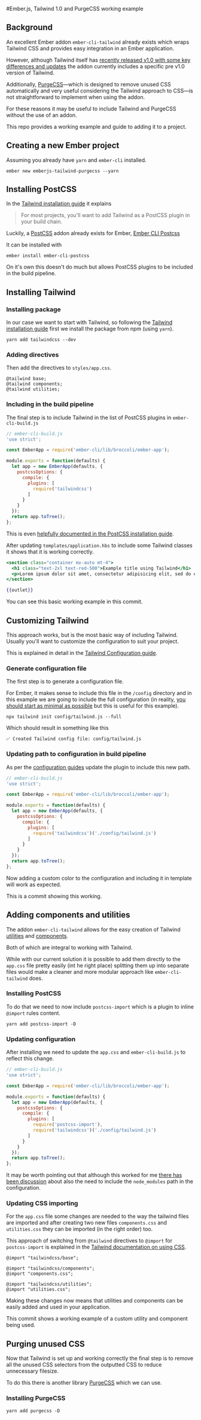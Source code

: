 #Ember.js, Tailwind 1.0 and PurgeCSS working example

## Background

An excellent Ember addon `ember-cli-tailwind` already exists which wraps Tailwind CSS and provides easy integration in an Ember application.

However, although Tailwind itself has [recently released v1.0 with some key differences and updates](https://tailwindcss.com/docs/upgrading-to-v1) the addon currently includes a specific pre v1.0 version of Tailwind.

Additionally, [PurgeCSS](https://www.purgecss.com/)—which is designed to remove unused CSS automatically and very useful considering the Tailwind approach to CSS—is not straightforward to implement when using the addon.

For these reasons it may be useful to include Tailwind and PurgeCSS without the use of an addon.

This repo provides a working example and guide to adding it to a project.

## Creating a new Ember project

Assuming you already have `yarn` and `ember-cli` installed.

```
ember new emberjs-tailwind-purgecss --yarn
```

## Installing PostCSS

In the [Tailwind installation guide](https://tailwindcss.com/docs/installation#using-tailwind-with-postcss) it explains

> For most projects, you'll want to add Tailwind as a PostCSS plugin in your build chain.

Luckily, a [PostCSS](https://postcss.org/) addon already exists for Ember, [Ember CLI Postcss](https://jeffjewiss.github.io/ember-cli-postcss/)

It can be installed with

```
ember install ember-cli-postcss
```

On it's own this doesn't do much but allows PostCSS plugins to be included in the build pipeline.

## Installing Tailwind

### Installing package

In our case we want to start with Tailwind, so following the [Tailwind installation guide](https://tailwindcss.com/docs/installation#1-install-tailwind-via-npm) first we install the package from npm (using `yarn`).

```
yarn add tailwindcss --dev
```

### Adding directives

Then add the directives to `styles/app.css`.

```
@tailwind base;
@tailwind components;
@tailwind utilities;
```

### Including in the build pipeline

The final step is to include Tailwind in the list of PostCSS plugins in `ember-cli-build.js`

```js
// ember-cli-build.js
'use strict';

const EmberApp = require('ember-cli/lib/broccoli/ember-app');

module.exports = function(defaults) {
  let app = new EmberApp(defaults, {
    postcssOptions: {
      compile: {
        plugins: [
          require('tailwindcss')
        ]
      }
    }
  });
  return app.toTree();
};
```

This is even [helpfully documented in the PostCSS installation guide](https://tailwindcss.com/docs/installation#ember-js).

After updating `templates/application.hbs` to include some Tailwind classes it shows that it is working correctly.

```hbs
<section class="container mx-auto mt-4">
  <h1 class="text-2xl text-red-500">Example title using Tailwind</h1>
  <p>Lorem ipsum dolor sit amet, consectetur adipisicing elit, sed do eiusmod tempor incididunt ut labore et dolore magna aliqua.</p>
</section>

{{outlet}}
```

You can see this basic working example in this commit.

## Customizing Tailwind

This approach works, but is the most basic way of including Tailwind. Usually you'll want to customize the configuration to suit your project.

This is explained in detail in the [Tailwind Configuration guide](https://tailwindcss.com/docs/configuration).

### Generate configuration file

The first step is to generate a configuration file.

For Ember, it makes sense to include this file in the `/config` directory and in this example we are going to include the full configuration (in reality, [you should start as minimal as possible](https://tailwindcss.com/docs/configuration#creating-your-configuration-file) but this is useful for this example).

```
npx tailwind init config/tailwind.js --full
```

Which should result in something like this

```
✅ Created Tailwind config file: config/tailwind.js
```

### Updating path to configuration in build pipeline

As per the [configuration guides](https://tailwindcss.com/docs/configuration#using-a-different-file-name) update the plugin to include this new path.

```js
// ember-cli-build.js
'use strict';

const EmberApp = require('ember-cli/lib/broccoli/ember-app');

module.exports = function(defaults) {
  let app = new EmberApp(defaults, {
    postcssOptions: {
      compile: {
        plugins: [
          require('tailwindcss')('./config/tailwind.js')
        ]
      }
    }
  });
  return app.toTree();
};
```

Now adding a custom color to the configuration and including it in template will work as expected.

This is a commit showing this working.

## Adding components and utilities

The addon `ember-cli-tailwind` allows for the easy creation of Tailwind [utilities](https://tailwindcss.com/docs/adding-new-utilities) and [components](https://tailwindcss.com/docs/extracting-components).

Both of which are integral to working with Tailwind.

While with our current solution it is possible to add them directly to the `app.css` file pretty easily (int he right place) splitting them up into separate files would make a cleaner and more modular approach like `ember-cli-tailwind` does.

### Installing PostCSS

To do that we need to now include `postcss-import` which is a plugin to inline `@import` rules content.

```
yarn add postcss-import -D
```

### Updating configuration

After installing we need to update the `app.css` and `ember-cli-build.js` to reflect this change.

```js
// ember-cli-build.js
'use strict';

const EmberApp = require('ember-cli/lib/broccoli/ember-app');

module.exports = function(defaults) {
  let app = new EmberApp(defaults, {
    postcssOptions: {
      compile: {
        plugins: [
          require('postcss-import'),
          require('tailwindcss')('./config/tailwind.js')
        ]
      }
    }
  });
  return app.toTree();
};
```

It may be worth pointing out that although this worked for me [there has been discussion](https://github.com/jeffjewiss/ember-cli-postcss/issues/371#issuecomment-464084011) about also the need to include the `node_modules` path in the configuration.

### Updating CSS importing

For the `app.css` file some changes are needed to the way the tailwind files are imported and after creating two new files `components.css` and `utilities.css` they can be imported (in the right order) too.

This approach of switching from `@tailwind` directives to `@import` for `postcss-import` is explained in the [Tailwind documentation on using CSS](https://tailwindcss.com/docs/adding-new-utilities#using-css).

```
@import "tailwindcss/base";

@import "tailwindcss/components";
@import "components.css";

@import "tailwindcss/utilities";
@import "utilities.css";
```

Making these changes now means that utilities and components can be easily added and used in your application.

This commit shows a working example of a custom utility and component being used.

## Purging unused CSS

Now that Tailwind is set up and working correctly the final step is to remove all the unused CSS selectors from the outputted CSS to reduce unnecessary filesize.

To do this there is another library [PurgeCSS](https://www.purgecss.com/) which we can use.

### Installing PurgeCSS

```
yarn add purgecss -D
```
